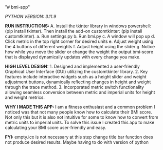 "# bmi-app" 

*PYTHON VERSION: 3.11.9*

**RUN INSTRUCTIONS:**
      A. Install the tkinter library in windows powershell: (pip install tkinter). Then install the add-on customtkinter: (pip install customtkinter).
      a. Run settings.py
      b. Run bmi.py
      c. A window will pop up
      d. Click metric in the top right corner for desired units
      e. Adjust weight using the 4 buttons of different weights
      f. Adjust height using the slider
      g. Notice how while you move the slider or change the weight the output bmi-score that is displayed dynamically updates with every change you make.

**HIGH LEVEL DESIGN:**
      1. Designed and implemented a user-friendly Graphical User Interface (GUI) utilizing the customtkinter library.
      2. Key features include interactive widgets such as a height slider and weight adjustment buttons, dynamically reflecting changes in height and weight through the trace method.
      3. Incorporated metric switch functionality allowing seamless conversion between metric and imperial units for height and weight metrics.

**WHY I MADE THIS APP:**
      I am a fitness enthusiast and a common problem I noticed was that not many people know how to calculate their BMI score.
      Not only this but it is also not intuitive for some to know how to convert from metric units to imperial units.
      To solve this issue I created this app to make calculating your BMI score user-friendly and easy.

**FYI:**
      empty.ico is not necessary at this step
      change title bar function does not produce desired results. Maybe having to do with version of python



